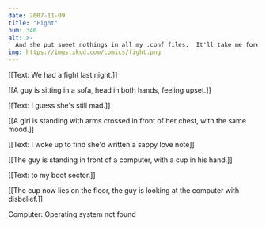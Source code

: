 ```yaml
---
date: 2007-11-09
title: "Fight"
num: 340
alt: >-
  And she put sweet nothings in all my .conf files.  It'll take me forever to get X working again.
img: https://imgs.xkcd.com/comics/fight.png
---
```

[[Text: We had a fight last night.]]

[[A guy is sitting in a sofa, head in both hands, feeling upset.]]

[[Text: I guess she's still mad.]]

[[A girl is standing with arms crossed in front of her chest, with the same mood.]]

[[Text: I woke up to find she'd written a sappy love note]]

[[The guy is standing in front of a computer, with a cup in his hand.]]

[[Text: to my boot sector.]]

[[The cup now lies on the floor, the guy is looking at the computer with disbelief.]]

Computer: Operating system not found

